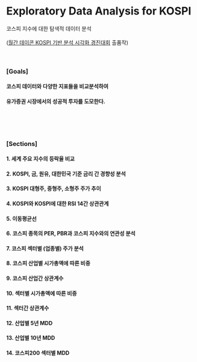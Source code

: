 # Exploratory Data Analysis for KOSPI  
코스피 지수에 대한 탐색적 데이터 분석  
<br />
([월간 데이콘 KOSPI 기반 분석 시각화 경진대회](https://dacon.io/competitions/official/235980/overview/description) 출품작)
<br />
<br />
<br />

### [Goals]
#### 코스피 데이터와 다양한 지표들을 비교분석하여
#### 유가증권 시장에서의 성공적 투자를 도모한다.
<br />
<br />
<br />

### [Sections]
#### 1. 세계 주요 지수의 등락율 비교
#### 2. KOSPI, 금, 원유, 대한민국 기준 금리 간 경향성 분석
#### 3. KOSPI 대형주, 중형주, 소형주 주가 추이
#### 4. KOSPI와 KOSPI에 대한 RSI 14간 상관관계
#### 5. 이동평균선
#### 6. 코스피 종목의 PER, PBR과 코스피 지수와의 연관성 분석
#### 7. 코스피 섹터별 (업종별) 주가 분석
#### 8. 코스피 산업별 시가총액에 따른 비중
#### 9. 코스피 산업간 상관계수
#### 10. 섹터별 시가총액에 따른 비중
#### 11. 섹터간 상관계수
#### 12. 산업별 5년 MDD
#### 13. 산업별 10년 MDD
#### 14. 코스피200 섹터별 MDD

<br />
<br />
<br />
<br />
